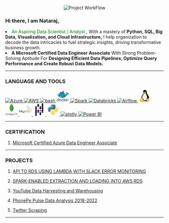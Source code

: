 <p align="center">
  <img src="https://github.com/pnraj/pnraj/assets/29162796/caa8785b-ec78-469c-bb00-73a43420ab0f" alt="Project WorkFlow">
</p>

<!--
**pnraj/pnraj** is a ✨ _special_ ✨ repository because its `README.md` (this file) appears on your GitHub profile.

Here are some ideas to get you started:

- 🔭 I’m currently working on ...
- 🌱 I’m currently learning ...
- 👯 I’m looking to collaborate on ...
- 🤔 I’m looking for help with ...
- 💬 Ask me about ...
- 📫 How to reach me: ...
- 😄 Pronouns: ...
- ⚡ Fun fact: ...
-->

<p style='font-size: 22px; text-align: justify; text-justify: inter-word;'>
<h3> <b> </bold>Hi there, I am Nataraj,</b> </h3>
<li> <span style="color:green"> An Aspiring Data Scientist / Analyst </span>, With a mastery of <b> Python, SQL, Big Data, Visualization, and Cloud Infrastructure,</b> I help organization to decode the data intricacies to fuel strategic insights, driving transformative business growth.</li>
<li><b>A Microsoft Certified Data Engineer Associate</b> With Strong Problem-Solving Aptitude For <b> Designing Efficient Data Pipelines, Optimize Query Performance and Create Robust Data Models.</b>
</li></p>
<hr></hr>
<h3 align="left">LANGUAGE AND TOOLS</h3>
<p align="left"> <a href="https://azure.com/" target="_blank" rel="noreferrer">
      <img src="https://www.logo.wine/a/logo/Microsoft_Azure/Microsoft_Azure-Logo.wine.svg" alt="Azure" width="80" height="40"/>
    </a>
      <a href="https://aws.amazon.com/" target="_blank" rel="noreferrer">
      <img src="https://www.vectorlogo.zone/logos/amazon_aws/amazon_aws-ar21.svg" alt="AWS" width="80" height="40"/>
    </a> <a href="https://www.gnu.org/software/bash/" target="_blank" rel="noreferrer"> <img src="https://www.vectorlogo.zone/logos/gnu_bash/gnu_bash-icon.svg" alt="bash" width="40" height="40"/> </a> <a href="https://www.docker.com/" target="_blank" rel="noreferrer"> <img src="https://raw.githubusercontent.com/devicons/devicon/master/icons/docker/docker-original-wordmark.svg" alt="docker" width="40" height="40"/> </a> <a href="https://git-scm.com/" target="_blank" rel="noreferrer"> 
      <img src="https://www.vectorlogo.zone/logos/apache_spark/apache_spark-ar21.svg" alt="Spark" width="80" height="40"/>
    </a>
    <a href="https://databricks.com/" target="_blank" rel="noreferrer">
      <img src="https://www.vectorlogo.zone/logos/databricks/databricks-ar21.svg" alt="Databricks" width="80" height="40"/>
    </a>
    <a href="https://airflow.apache.org/" target="_blank" rel="noreferrer">
      <img src="https://static-00.iconduck.com/assets.00/airflow-icon-512x512-tpr318yf.png" alt="Airflow" width="40" height="40"/>
    </a>
<a href="https://www.linux.org/" target="_blank" rel="noreferrer"> <img src="https://raw.githubusercontent.com/devicons/devicon/master/icons/linux/linux-original.svg" alt="linux" width="40" height="40"/> </a> <a href="https://www.mongodb.com/" target="_blank" rel="noreferrer"> <img src="https://raw.githubusercontent.com/devicons/devicon/master/icons/mongodb/mongodb-original-wordmark.svg" alt="mongodb" width="40" height="40"/> </a> <a href="https://www.mysql.com/" target="_blank" rel="noreferrer"> <img src="https://raw.githubusercontent.com/devicons/devicon/master/icons/mysql/mysql-original-wordmark.svg" alt="mysql" width="40" height="40"/> </a> <a href="https://pandas.pydata.org/" target="_blank" rel="noreferrer"> <img src="https://raw.githubusercontent.com/devicons/devicon/2ae2a900d2f041da66e950e4d48052658d850630/icons/pandas/pandas-original.svg" alt="pandas" width="40" height="40"/> </a> <a href="https://www.python.org" target="_blank" rel="noreferrer"> <img src="https://raw.githubusercontent.com/devicons/devicon/master/icons/python/python-original.svg" alt="python" width="40" height="40"/> </a>
    <a href="https://plotly.com/" target="_blank" rel="noreferrer">
      <img src="https://res.cloudinary.com/crunchbase-production/image/upload/c_lpad,f_auto,q_auto:eco,dpr_1/vgay5hqdvszlmvud3hwu" alt="plotly" width="40" height="40" />
    </a>
    <a href="https://powerbi.microsoft.com/" target="_blank" rel="noreferrer">
      <img src="https://www.logo.wine/a/logo/Power_BI/Power_BI-Logo.wine.svg" alt="Power BI" width="40" height="40" />
    </a>
</p>
<hr></hr>
<h3 align="left">CERTIFICATION</h3>

1. [Microsoft Certified Azure Data Engineer Associate](https://learn.microsoft.com/api/credentials/share/en-us/NatarajPalanivel-3700/DF6264D0E8285B6?sharingId=31B58FCDCABBCCA3)
<hr></hr>
<h3 align="left">PROJECTS</h3>

1. [API TO RDS USING LAMBDA WITH SLACK ERROR MONITORING](https://github.com/pnraj/Projects/tree/master/AWS%3A%20Bulk%20%26%20Near%20Real-Time%20Pipelines/API%20TO%20RDS%20USING%20LAMBDA%20WITH%20SLACK%20ERROR%20MONITORING)

2. [SPARK-ENABLED EXTRACTION AND LOADING INTO AWS RDS](https://github.com/pnraj/Projects/tree/master/AWS%3A%20Bulk%20%26%20Near%20Real-Time%20Pipelines/Spark-Enabled%20Extraction%20and%20Loading%20Into%20AWS%20RDS)

3. [YouTube Data Harvesting and Warehousing](https://github.com/pnraj/Projects/tree/master/YouTube_Data_Harvesting_and_Warehousing)

4. [PhonePe Pulse Data Analysis 2018-2022](https://github.com/pnraj/Projects/tree/master/Phonephe_Pulse)

5. [Twitter Scraping](https://github.com/pnraj/Twitter_scraping)
   
<hr></hr>
